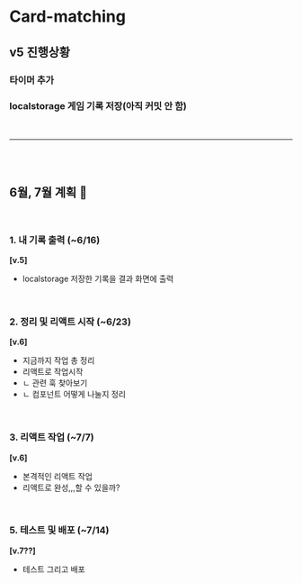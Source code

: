 # Card-matching

## **v5 진행상황**

### 타이머 추가
### localstorage 게임 기록 저장(아직 커밋 안 함)

<br>

---

<br>
<br>

## **6월, 7월 계획 🐸**

<br>

### 1. 내 기록 출력 (~6/16)
**[v.5]**
- localstorage 저장한 기록을 결과 화면에 출력

<br>

### 2. 정리 및 리액트 시작 (~6/23)
**[v.6]**
- 지금까지 작업 총 정리
- 리액트로 작업시작
- ㄴ 관련 훅 찾아보기
- ㄴ 컴포넌트 어떻게 나눌지 정리

<br>

### 3. 리액트 작업 (~7/7)
**[v.6]**
- 본격적인 리액트 작업 
- 리액트로 완성,,,할 수 있을까?

<br>

### 5. 테스트 및 배포 (~7/14)
**[v.7??]**
- 테스트 그리고 배포



